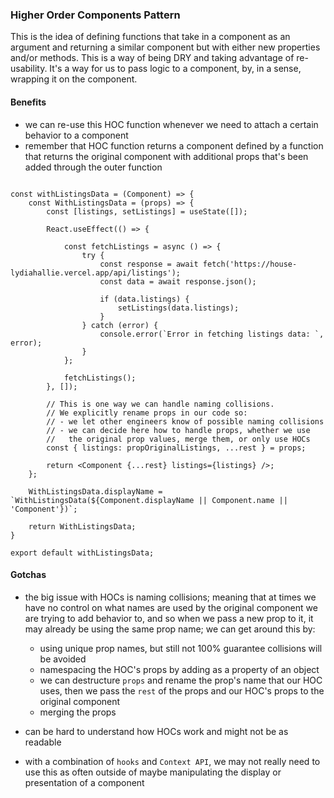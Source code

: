 ### Higher Order Components Pattern

This is the idea of defining functions that take in a component as an argument and
returning a similar component but with either new properties and/or methods.  This
is a way of being DRY and taking advantage of re-usability.  It's a way for us to
pass logic to a component, by, in a sense, wrapping it on the component.

#### Benefits
- we can re-use this HOC function whenever we need to attach a certain behavior to
a component
- remember that HOC function returns a component defined by a function that returns
the original component with additional props that's been added through the outer
function

```

const withListingsData = (Component) => {
    const WithListingsData = (props) => {
        const [listings, setListings] = useState([]);

        React.useEffect(() => {

            const fetchListings = async () => {
                try {
                    const response = await fetch('https://house-lydiahallie.vercel.app/api/listings');
                    const data = await response.json();

                    if (data.listings) {
                        setListings(data.listings);
                    }                    
                } catch (error) {
                    console.error(`Error in fetching listings data: `, error);
                }
            };

            fetchListings();
        }, []);

        // This is one way we can handle naming collisions.
        // We explicitly rename props in our code so:
        // - we let other engineers know of possible naming collisions
        // - we can decide here how to handle props, whether we use
        //   the original prop values, merge them, or only use HOCs
        const { listings: propOriginalListings, ...rest } = props;

        return <Component {...rest} listings={listings} />;
    };

    WithListingsData.displayName = `WithListingsData(${Component.displayName || Component.name || 'Component'})`;

    return WithListingsData;
}

export default withListingsData;

```

#### Gotchas
- the big issue with HOCs is naming collisions; meaning that at times we have no
control on what names are used by the original component we are trying to add 
behavior to, and so when we pass a new prop to it, it may already be using
the same prop name; we can get around this by:
   - using unique prop names, but still not 100% guarantee collisions will be avoided
   - namespacing the HOC's props by adding as a property of an object
   - we can destructure `props` and rename the prop's name that our HOC uses, then
   we pass the `rest` of the props and our HOC's props to the original component
   - merging the props

- can be hard to understand how HOCs work and might not be as readable

- with a combination of `hooks` and `Context API`, we may not really need to use
this as often outside of maybe manipulating the display or presentation of a 
component
